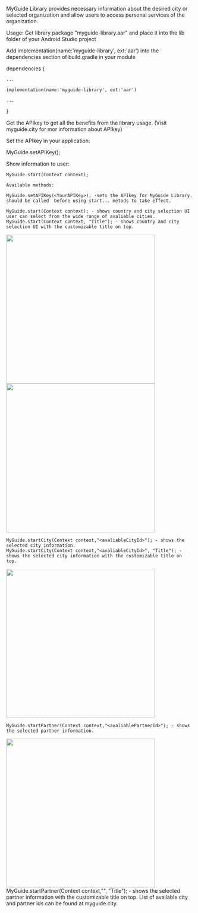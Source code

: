 MyGuide Library provides necessary information about the desired city or selected organization and allow users to access personal services of the organization.
 
 Usage:
 Get library package "myguide-library.aar" and place it into the lib folder of your Android Studio project
 
 Add implementation(name:'myguide-library', ext:'aar') into the dependencies section of build.gradle in your module
 
 dependencies {
 
	...
	
    implementation(name:'myguide-library', ext:'aar')
    
	...
	
 }
 
 Get the APIkey to get all the benefits from the library usage. (Visit myguide.city for mor information about APIkey) 
 
 Set the APIkey in your application:

   MyGuide.setAPIKey(<YourAPIKey>);

Show information to user:

	MyGuide.start(Context context);
	
	Available methods:
	
	MyGuide.setAPIKey(<YourAPIKey>); -sets the APIkey for MyGuide Library. should be called  before using start... metods to take effect.
	
	MyGuide.start(Context context); - shows country and city selection UI user can select from the wide range of avaliable cities.
	MyGuide.start(Context context, "Title"); - shows country and city selection UI with the customizable title on top.
	
<img src="https://user-images.githubusercontent.com/91147646/134476464-7ba509e7-6f18-420b-9bc7-79bf04c1b887.png" width="400">  <img src="https://user-images.githubusercontent.com/91147646/134476930-d5ed6493-6572-4abf-8f25-8ce84aaf64b7.png" width="400">	


	MyGuide.startCity(Context context,"<avaliableCityId>"); - shows the selected city information.
	MyGuide.startCity(Context context,"<avaliableCityId>", "Title"); - shows the selected city information with the customizable title on top.
<img src="https://user-images.githubusercontent.com/91147646/134477195-67350325-d202-493b-bb9a-b5a309c8c3e5.png" width="400">

	MyGuide.startPartner(Context context,"<avaliablePartnerId>"); - shows the selected partner information.
<img src="https://user-images.githubusercontent.com/91147646/134477286-ba760d58-aea5-4110-afd7-08fa9c312550.png" width="400">
	MyGuide.startPartner(Context context,"<avaliablePartnerId>", "Title"); - shows the selected partner information with the customizable title on top.
List of available city and partner ids can be found at myguide.city.
